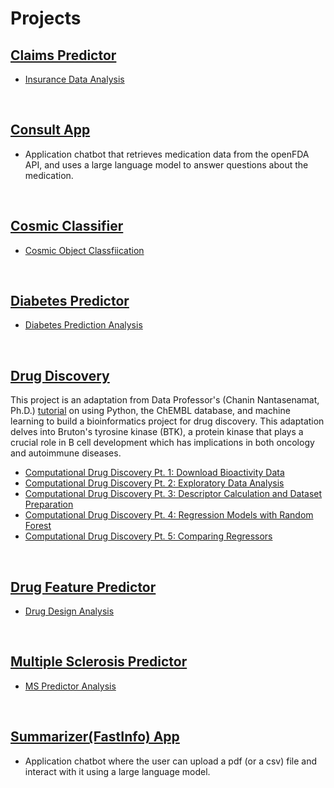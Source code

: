 # Projects

## [Claims Predictor](https://github.com/HAlex94/Projects/tree/main/Claims_Predictor)
* [Insurance Data Analysis](https://github.com/HAlex94/Projects/blob/main/Claims_Predictor/Insurance_Data_Analysis.ipynb)

&nbsp;

## [Consult App](https://github.com/HAlex94/Projects/tree/main/Consult%20App)
* Application chatbot that retrieves medication data from
the openFDA API, and uses a large language model to answer questions
about the medication.

&nbsp;

## [Cosmic Classifier](https://github.com/HAlex94/Projects/tree/main/Cosmic_Classifier)
* [Cosmic Object Classfiication](https://github.com/HAlex94/Projects/blob/main/Cosmic_Classifier/Cosmic_Object_Classification.ipynb)

&nbsp;

## [Diabetes Predictor](https://github.com/HAlex94/Projects/tree/main/Diabetes_Predictor)
* [Diabetes Prediction Analysis](https://github.com/HAlex94/Projects/blob/main/Diabetes_Predictor/Diabetes_Prediction_Analysis.ipynb)

&nbsp;

## [Drug Discovery](https://github.com/HAlex94/Projects/tree/main/Drug_discovery_BTK)
This project is an adaptation from Data Professor's (Chanin Nantasenamat, Ph.D.) [tutorial](https://www.youtube.com/watch?v=jBlTQjcKuaY&t=852s) on using Python, the ChEMBL database, and machine learning to build a bioinformatics project for drug discovery. This adaptation delves into Bruton's tyrosine kinase (BTK), a protein kinase that  plays a crucial role in B cell development which has implications in both oncology and autoimmune diseases.  
* [Computational Drug Discovery Pt. 1: Download Bioactivity Data](https://github.com/HAlex94/Projects/blob/main/Drug_discovery_BTK/CDD_ML_Part_1_bioactivity_data.ipynb)
* [Computational Drug Discovery Pt. 2: Exploratory Data Analysis](https://github.com/HAlex94/Projects/blob/main/Drug_discovery_BTK/CDD_ML_Part_2_Exploratory_Data_Analysis.ipynb)
* [Computational Drug Discovery Pt. 3: Descriptor Calculation and Dataset Preparation](https://github.com/HAlex94/Projects/blob/main/Drug_discovery_BTK/CDD_ML_Part_3_Descriptor_Dataset_Preparation.ipynb)
* [Computational Drug Discovery Pt. 4: Regression Models with Random Forest](https://github.com/HAlex94/Projects/blob/main/Drug_discovery_BTK/CDD_ML_Part_4_Regression_Random_Forest.ipynb)
* [Computational Drug Discovery Pt. 5: Comparing Regressors](https://github.com/HAlex94/Projects/blob/main/Drug_discovery_BTK/CDD_ML_Part_5_Compare_Regressors.ipynb)

&nbsp;

## [Drug Feature Predictor](https://github.com/HAlex94/Projects/tree/main/Drug_feature_predictor)
* [Drug Design Analysis](https://github.com/HAlex94/Projects/blob/main/Drug_feature_predictor/Drug_Design_Analysis.ipynb)

&nbsp;

## [Multiple Sclerosis Predictor](https://github.com/HAlex94/Projects/tree/main/Multiple_Sclerosis_Predictor)
* [MS Predictor Analysis](https://github.com/HAlex94/Projects/blob/main/Multiple_Sclerosis_Predictor/MS_Predictor_Analysis.ipynb)

&nbsp;

## [Summarizer(FastInfo) App](https://github.com/HAlex94/Projects/tree/main/Summarizer%20App)
* Application chatbot where the user can upload a pdf (or a csv)
file and interact with it using a large language model.


&nbsp;

  
